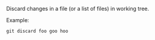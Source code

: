 Discard changes in a file (or a list of files) in working tree.

Example:

```shell
git discard foo goo hoo
```
